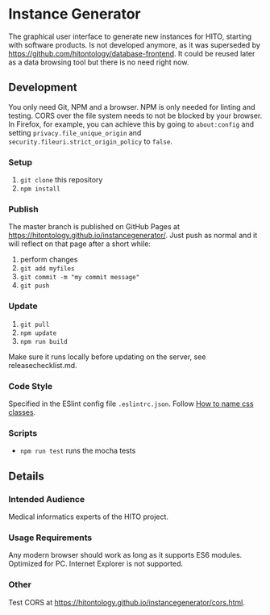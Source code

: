 # Instance Generator

The graphical user interface to generate new instances for HITO, starting with software products.
Is not developed anymore, as it was superseded by <https://github.com/hitontology/database-frontend>.
It could be reused later as a data browsing tool but there is no need right now.

## Development
You only need Git, NPM and a browser. NPM is only needed for linting and testing. CORS over the file system needs to not be blocked by your browser.
In Firefox, for example, you can achieve this by going to `about:config` and setting `privacy.file_unique_origin` and `security.fileuri.strict_origin_policy` to `false`.

### Setup
1. `git clone` this repository
2. `npm install`

### Publish
The master branch is published on GitHub Pages at <https://hitontology.github.io/instancegenerator/>.
Just push as normal and it will reflect on that page after a short while:

1. perform changes
2. `git add myfiles`
3. `git commit -m "my commit message"`
4. `git push`

### Update

1. `git pull`
2. `npm update`
3. `npm run build`

Make sure it runs locally before updating on the server, see releasechecklist.md.

### Code Style
Specified in the ESlint config file `.eslintrc.json`.
Follow [How to name css classes](http://bdavidxyz.com/blog/how-to-name-css-classes/).

### Scripts
* `npm run test` runs the mocha tests

## Details
### Intended Audience
Medical informatics experts of the HITO project.

### Usage Requirements
Any modern browser should work as long as it supports ES6 modules. Optimized for PC. Internet Explorer is not supported.

### Other
Test CORS at https://hitontology.github.io/instancegenerator/cors.html.
